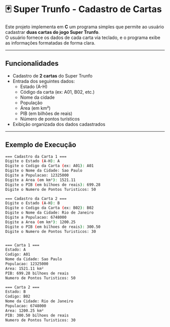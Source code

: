 # 🃏 Super Trunfo - Cadastro de Cartas

Este projeto implementa em **C** um programa simples que permite ao usuário cadastrar **duas cartas do jogo Super Trunfo**.  
O usuário fornece os dados de cada carta via teclado, e o programa exibe as informações formatadas de forma clara.

---

##  Funcionalidades

- Cadastro de **2 cartas** do Super Trunfo
- Entrada dos seguintes dados:
  - Estado (A-H)
  - Código da carta (ex: A01, B02, etc.)
  - Nome da cidade
  - População
  - Área (em km²)
  - PIB (em bilhões de reais)
  - Número de pontos turísticos
- Exibição organizada dos dados cadastrados

---

##  Exemplo de Execução

```bash
=== Cadastro da Carta 1 ===
Digite o Estado (A-H): A
Digite o Codigo da Carta (ex: A01): A01
Digite o Nome da Cidade: Sao Paulo
Digite a Populacao: 12325000
Digite a Area (em km²): 1521.11
Digite o PIB (em bilhoes de reais): 699.28
Digite o Numero de Pontos Turisticos: 50

=== Cadastro da Carta 2 ===
Digite o Estado (A-H): B
Digite o Codigo da Carta (ex: B02): B02
Digite o Nome da Cidade: Rio de Janeiro
Digite a Populacao: 6748000
Digite a Area (em km²): 1200.25
Digite o PIB (em bilhoes de reais): 300.50
Digite o Numero de Pontos Turisticos: 30


=== Carta 1 ===
Estado: A
Codigo: A01
Nome da Cidade: Sao Paulo
Populacao: 12325000
Area: 1521.11 km²
PIB: 699.28 bilhoes de reais
Numero de Pontos Turisticos: 50

=== Carta 2 ===
Estado: B
Codigo: B02
Nome da Cidade: Rio de Janeiro
Populacao: 6748000
Area: 1200.25 km²
PIB: 300.50 bilhoes de reais
Numero de Pontos Turisticos: 30
